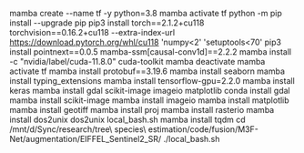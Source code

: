 mamba create --name tf -y python=3.8
mamba activate tf
python -m pip install --upgrade pip
pip3 install torch==2.1.2+cu118 torchvision==0.16.2+cu118 --extra-index-url https://download.pytorch.org/whl/cu118 'numpy<2' 'setuptools<70'
pip3 install pointnext==0.0.5 mamba-ssm[causal-conv1d]==2.2.2
mamba install -c "nvidia/label/cuda-11.8.0" cuda-toolkit
mamba deactivate
mamba activate tf
mamba install protobuf==3.19.6
mamba install seaborn
mamba install typing_extensions
mamba install tensorflow-gpu=2.2.0
mamba install keras
mamba install gdal scikit-image imageio matplotlib
conda install gdal
mamba install scikit-image
mamba install imageio
mamba install matplotlib
mamba install geotiff
mamba install proj
mamba install rasterio
mamba install dos2unix
dos2unix local_bash.sh
mamba install tqdm
cd /mnt/d/Sync/research/tree\ species\ estimation/code/fusion/M3F-Net/augmentation/EIFFEL_Sentinel2_SR/
./local_bash.sh